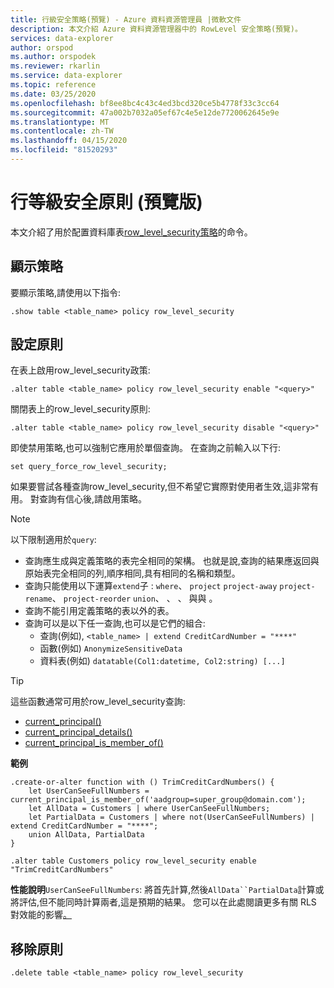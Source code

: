 ```yaml
---
title: 行級安全策略(預覽) - Azure 資料資源管理員 |微軟文件
description: 本文介紹 Azure 資料資源管理器中的 RowLevel 安全策略(預覽)。
services: data-explorer
author: orspod
ms.author: orspodek
ms.reviewer: rkarlin
ms.service: data-explorer
ms.topic: reference
ms.date: 03/25/2020
ms.openlocfilehash: bf8ee8bc4c43c4ed3bcd320ce5b4778f33c3cc64
ms.sourcegitcommit: 47a002b7032a05ef67c4e5e12de7720062645e9e
ms.translationtype: MT
ms.contentlocale: zh-TW
ms.lasthandoff: 04/15/2020
ms.locfileid: "81520293"
---
```

# <a name="rowlevelsecurity-policy-preview"></a>行等級安全原則 (預覽版)

本文介紹了用於配置資料庫表[row_level_security策略](rowlevelsecuritypolicy.md)的命令。

## <a name="displaying-the-policy"></a>顯示策略

要顯示策略,請使用以下指令:

```kusto
.show table <table_name> policy row_level_security
```

## <a name="configuring-the-policy"></a>設定原則

在表上啟用row_level_security政策:

```kusto
.alter table <table_name> policy row_level_security enable "<query>"
```

關閉表上的row_level_security原則:

```kusto
.alter table <table_name> policy row_level_security disable "<query>"
```

即使禁用策略,也可以強制它應用於單個查詢。 在查詢之前輸入以下行:

`set query_force_row_level_security;`

如果要嘗試各種查詢row_level_security,但不希望它實際對使用者生效,這非常有用。 對查詢有信心後,請啟用策略。

> [!NOTE]
> 以下限制適用於`query`:
>
> * 查詢應生成與定義策略的表完全相同的架構。 也就是說,查詢的結果應返回與原始表完全相同的列,順序相同,具有相同的名稱和類型。
> * 查詢只能使用以下運算`extend`子 : `where`、 `project` `project-away` `project-rename`、 `project-reorder` `union`、 、 、 與與 。
> * 查詢不能引用定義策略的表以外的表。
> * 查詢可以是以下任一查詢,也可以是它們的組合:
>    * 查詢(例如), `<table_name> | extend CreditCardNumber = "****"`
>    * 函數(例如) `AnonymizeSensitiveData`
>    * 資料表(例如) `datatable(Col1:datetime, Col2:string) [...]`

> [!TIP]
> 這些函數通常可用於row_level_security查詢:
> * [current_principal()](../query/current-principalfunction.md)
> * [current_principal_details()](../query/current-principal-detailsfunction.md)
> * [current_principal_is_member_of()](../query/current-principal-ismemberoffunction.md)

**範例**

```kusto
.create-or-alter function with () TrimCreditCardNumbers() {
    let UserCanSeeFullNumbers = current_principal_is_member_of('aadgroup=super_group@domain.com');
    let AllData = Customers | where UserCanSeeFullNumbers;
    let PartialData = Customers | where not(UserCanSeeFullNumbers) | extend CreditCardNumber = "****";
    union AllData, PartialData
}

.alter table Customers policy row_level_security enable "TrimCreditCardNumbers"
```
**性能說明**`UserCanSeeFullNumbers`: 將首先計算,然後`AllData``PartialData`計算或將評估,但不能同時計算兩者,這是預期的結果。
您可以在此處閱讀更多有關 RLS 對效能的影響[。](rowlevelsecuritypolicy.md#performance-impact-on-queries)

## <a name="deleting-the-policy"></a>移除原則

```kusto
.delete table <table_name> policy row_level_security
```